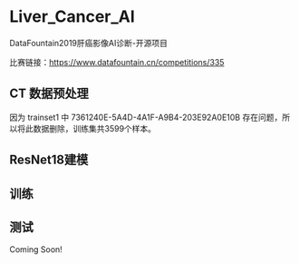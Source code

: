 # Liver_Cancer_AI

DataFountain2019肝癌影像AI诊断-开源项目

比赛链接：https://www.datafountain.cn/competitions/335

## CT 数据预处理
因为 trainset1 中 7361240E-5A4D-4A1F-A9B4-203E92A0E10B 存在问题，所以将此数据删除，训练集共3599个样本。
## ResNet18建模
## 训练
## 测试

Coming Soon!
